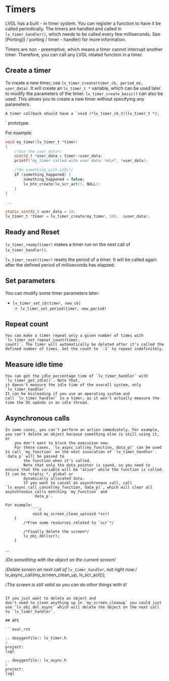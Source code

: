 # Timers

LVGL has a built - in timer system. You can register a function to have it be called periodically. The timers are handled and
called in `lv_timer_handler()`, which needs to be called every few milliseconds.
See [Porting]( / porting / timer - handler) for more information.

Timers are non - preemptive, which means a timer cannot interrupt another timer. Therefore, you can call any LVGL related function in a timer.


## Create a timer
To create a new timer, use `lv_timer_create(timer_cb, period_ms, user_data)`. It will create an `lv_timer_t *` variable,
	which can be used later to modify the parameters of the timer.
	`lv_timer_create_basic()` can also be used. This allows you to create a new timer without specifying any parameters.

	A timer callback should have a `void (*lv_timer_cb_t)(lv_timer_t *);
` prototype.

For example:
```c
void my_timer(lv_timer_t *timer)
{
	/*Use the user_data*/
	uint32_t *user_data = timer->user_data;
	printf("my_timer called with user data: %d\n", *user_data);

	/*Do something with LVGL*/
	if (something_happened) {
		something_happened = false;
		lv_btn_create(lv_scr_act(), NULL);
	}
}

...

static uint32_t user_data = 10;
lv_timer_t *timer = lv_timer_create(my_timer, 500,  &user_data);

```

## Ready and Reset

`lv_timer_ready(timer)` makes a timer run on the next call of `lv_timer_handler()`.

`lv_timer_reset(timer)` resets the period of a timer. It will be called again after the defined period of milliseconds has elapsed.


## Set parameters
You can modify some timer parameters later:
- `lv_timer_set_cb(timer, new_cb)`
	- `lv_timer_set_period(timer, new_period)`

## Repeat count

	You can make a timer repeat only a given number of times with `lv_timer_set_repeat_count(timer,
	count)`. The timer will automatically be deleted after it's called the defined number of times. Set the count to `-1` to repeat indefinitely.


## Measure idle time

	You can get the idle percentage time of `lv_timer_handler` with `lv_timer_get_idle()`. Note that,
	it doesn't measure the idle time of the overall system, only `lv_timer_handler`.
	It can be misleading if you use an operating system and
	call `lv_timer_handler` in a timer, as it won't actually measure the time the OS spends in an idle thread.

## Asynchronous calls

	In some cases, you can't perform an action immediately. For example, you can't delete an object because something else is still using it, or
		you don't want to block the execution now.
		For these cases, `lv_async_call(my_function, data_p)` can be used to call `my_function` on the next invocation of `lv_timer_handler`. `data_p` will be passed to
			the function when it's called.
			Note that only the data pointer is saved, so you need to ensure that the variable will be "alive" while the function is called. It can be *static *, global or
			dynamically allocated data.
			If you want to cancel an asynchronous call, call `lv_async_call_cancel(my_function, data_p)`, which will clear all asynchronous calls matching `my_function` and
				`data_p`.

	For example:
				```c
				void my_screen_clean_up(void *scr)
		{
			/*Free some resources related to `scr`*/

			/*Finally delete the screen*/
			lv_obj_del(scr);
		}

...

/*Do something with the object on the current screen*/

/*Delete screen on next call of `lv_timer_handler`, not right now.*/
lv_async_call(my_screen_clean_up, lv_scr_act());

/*The screen is still valid so you can do other things with it*/

```

If you just want to delete an object and
don't need to clean anything up in `my_screen_cleanup` you could just use `lv_obj_del_async` which will delete the object on the next call to `lv_timer_handler`.

## API

```eval_rst

.. doxygenfile:: lv_timer.h
:
project:
lvgl

.. doxygenfile:: lv_async.h
:
project:
lvgl

```
